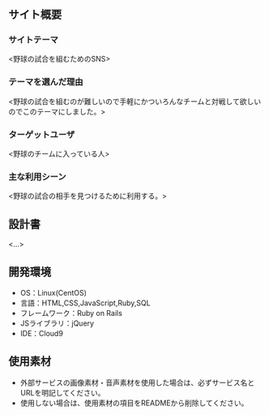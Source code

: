 # <match>

## サイト概要
### サイトテーマ
<野球の試合を組むためのSNS>

### テーマを選んだ理由
<野球の試合を組むのが難しいので手軽にかついろんなチームと対戦して欲しいのでこのテーマにしました。>

### ターゲットユーザ
<野球のチームに入っている人>

### 主な利用シーン
<野球の試合の相手を見つけるために利用する。>

## 設計書
<...>

## 開発環境
- OS：Linux(CentOS)
- 言語：HTML,CSS,JavaScript,Ruby,SQL
- フレームワーク：Ruby on Rails
- JSライブラリ：jQuery
- IDE：Cloud9

## 使用素材
- 外部サービスの画像素材・音声素材を使用した場合は、必ずサービス名とURLを明記してください。
- 使用しない場合は、使用素材の項目をREADMEから削除してください。